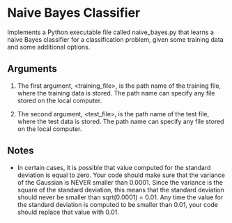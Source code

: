 # Naive Bayes Classifier
Implements a Python executable file called naive_bayes.py that learns a naive Bayes classifier for a classification problem, given some training data and some additional options.

## Arguments
1. The first argument, \<training_file>, is the path name of the training file, where the training data is stored. The path name can specify any file stored on the local computer.

2. The second argument, \<test_file>, is the path name of the test file, where the test data is stored. The path name can specify any file stored on the local computer.

## Notes
* In certain cases, it is possible that value computed for the standard deviation is equal to zero. Your code should make sure that the variance of the Gaussian is NEVER smaller than 0.0001. Since the variance is the square of the standard deviation, this means that the standard deviation should never be smaller than sqrt(0.0001) = 0.01. Any time the value for the standard deviation is computed to be smaller than 0.01, your code should replace that value with 0.01.
